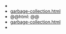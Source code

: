 - []()
- [garbage-collection.html](../assets/garbage-collection_1738660545191_0.html)
- @@html: @@
- [garbage-collection.html](../assets/garbage-collection_1738660620357_0.html)
-